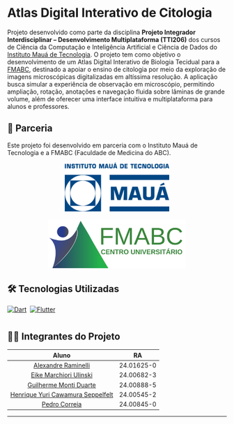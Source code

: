# Atlas Digital Interativo de Citologia

<!-- Descrição -->

Projeto desenvolvido como parte da disciplina **Projeto Integrador Interdisciplinar – Desenvolvimento Multiplataforma (TTI206)** dos cursos de Ciência da Computação e Inteligência Artificial e Ciência de Dados do [Instituto Mauá de Tecnologia](https://maua.br/). O projeto tem como objetivo o desenvolvimento de um Atlas Digital Interativo de Biologia Tecidual para a [FMABC](https://fmabc.br/), destinado a apoiar o ensino de citologia por meio da exploração de imagens microscópicas digitalizadas em altíssima resolução. A aplicação busca simular a experiência de observação em microscópio, permitindo ampliação, rotação, anotações e navegação fluida sobre lâminas de grande volume, além de oferecer uma interface intuitiva e multiplataforma para alunos e professores.

## 🤝 Parceria

Este projeto foi desenvolvido em parceria com o Instituto Mauá de Tecnologia e a FMABC (Faculdade de Medicina do ABC).

<div align="center" style="display: flex; flex-direction: row; align-items: center; width: 100%; justify-content: center; gap: 16px; flex-wrap: wrap;">
    <!-- IMT -->
    <a href="https://www.maua.br/" target="_blank">
        <img height="112px" src="./docs/images/parceiros/logo-IMT.png" alt="Logo do Instituto Mauá de Tecnologia">
    </a>
    <!-- FMABC -->
    <a href="https://fmabc.br/" target="_blank">
        <img height="112px" src="./docs/images/parceiros/logo-FMABC.svg" alt="Logo da FMABC">
    </a>
</div>

## 🛠️ Tecnologias Utilizadas

<div style="display: flex; flex-direction: row; gap: 8px; flex-wrap: wrap; padding-bottom: 12px;">
  <!-- Dart -->
  <a href="https://dart.dev/" target="_blank"><img src="https://img.shields.io/badge/Dart-0175C2.svg?style=for-the-badge&logo=Dart&logoColor=white" height="40" alt="Dart"  /></a>
  <!-- Flutter -->
  <a href="https://flutter.dev/" target="_blank"><img src="https://img.shields.io/badge/Flutter-02569B.svg?style=for-the-badge&logo=Flutter&logoColor=white" height="40" alt="Flutter"  /></a>
</div>

## 👨‍💻 Integrantes do Projeto

|                                   Aluno                                    |     RA     |
| :------------------------------------------------------------------------: | :--------: |
|        [Alexandre Raminelli](https://github.com/alexandreraminelli)        | 24.01625-0 |
|                         [Eike Marchiori Ulinski]()                         | 24.00682-3 |
|          [Guilherme Monti Duarte ](https://github.com/guimduarte)          | 24.00888-5 |
| [Henrique Yuri Cawamura Seppelfelt](https://github.com/HenriqueSeppelfelt) | 24.00545-2 |
|            [Pedro Correia ](https://github.com/PedroCorreia73)             | 24.00845-0 |

---

<!-- Instruções -->
<!-- TODO: adicionar instruções para executar a aplicação Flutter -->
